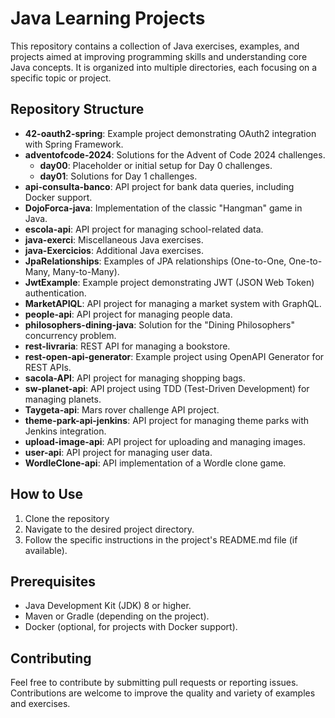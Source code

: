 # Java Learning Projects

This repository contains a collection of Java exercises, examples, and projects aimed at improving programming skills and understanding core Java concepts. It is organized into multiple directories, each focusing on a specific topic or project.

## Repository Structure

- **42-oauth2-spring**: Example project demonstrating OAuth2 integration with Spring Framework.
- **adventofcode-2024**: Solutions for the Advent of Code 2024 challenges.
  - **day00**: Placeholder or initial setup for Day 0 challenges.
  - **day01**: Solutions for Day 1 challenges.
- **api-consulta-banco**: API project for bank data queries, including Docker support.
- **DojoForca-java**: Implementation of the classic "Hangman" game in Java.
- **escola-api**: API project for managing school-related data.
- **java-exerci**: Miscellaneous Java exercises.
- **java-Exercicios**: Additional Java exercises.
- **JpaRelationships**: Examples of JPA relationships (One-to-One, One-to-Many, Many-to-Many).
- **JwtExample**: Example project demonstrating JWT (JSON Web Token) authentication.
- **MarketAPIQL**: API project for managing a market system with GraphQL.
- **people-api**: API project for managing people data.
- **philosophers-dining-java**: Solution for the "Dining Philosophers" concurrency problem.
- **rest-livraria**: REST API for managing a bookstore.
- **rest-open-api-generator**: Example project using OpenAPI Generator for REST APIs.
- **sacola-API**: API project for managing shopping bags.
- **sw-planet-api**: API project using TDD (Test-Driven Development) for managing planets.
- **Taygeta-api**: Mars rover challenge API project.
- **theme-park-api-jenkins**: API project for managing theme parks with Jenkins integration.
- **upload-image-api**: API project for uploading and managing images.
- **user-api**: API project for managing user data.
- **WordleClone-api**: API implementation of a Wordle clone game.

## How to Use

1. Clone the repository
2. Navigate to the desired project directory.
3. Follow the specific instructions in the project's README.md file (if available).

## Prerequisites

- Java Development Kit (JDK) 8 or higher.
- Maven or Gradle (depending on the project).
- Docker (optional, for projects with Docker support).

## Contributing

Feel free to contribute by submitting pull requests or reporting issues. Contributions are welcome to improve the quality and variety of examples and exercises.
